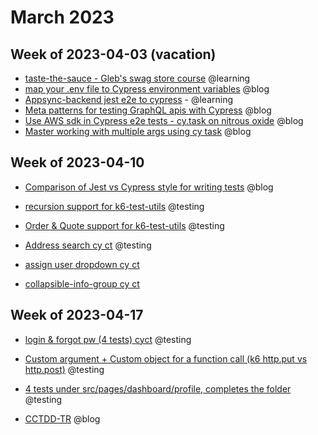 # March 2023

## Week of 2023-04-03 (vacation)

- [taste-the-sauce - Gleb's swag store course](https://github.com/muratkeremozcan/taste-the-sauce) @learning
- [map your .env file to Cypress environment variables](https://www.youtube.com/watch?v=fq-VDY6VQls) @blog
- [Appsync-backend jest e2e to cypress](https://github.com/muratkeremozcan/appsyncmasterclass-backend) - @learning
- [Meta patterns for testing GraphQL apis with Cypress](https://www.youtube.com/watch?v=qPLEGJnd6E8) @blog
- [Use AWS sdk in Cypress e2e tests - cy.task on nitrous oxide](https://www.youtube.com/watch?v=krcV6p4daxM) @blog
- [Master working with multiple args using cy task](https://www.youtube.com/watch?v=OH-ptCdYPxU) @blog

## Week of 2023-04-10

- [Comparison of Jest vs Cypress style for writing tests](https://www.youtube.com/watch?v=jTgT3VGhqKw) @blog

- [recursion support for k6-test-utils](https://github.com/helloextend/k6-test-utils/pull/33) @testing

- [Order & Quote support for k6-test-utils](https://github.com/helloextend/k6-test-utils/pull/31) @testing

- [Address search cy ct](https://github.com/helloextend/client/pull/6104) @testing

- [assign user dropdown cy ct](https://github.com/helloextend/client/pull/6117)

- [collapsible-info-group cy ct](https://github.com/helloextend/client/pull/6131)

## Week of 2023-04-17

- [login & forgot pw (4 tests) cyct](https://github.com/helloextend/client/pull/6145) @testing

- [Custom argument + Custom object for a function call (k6 http.put vs http.post)](https://github.com/helloextend/k6-test-utils/pull/34#pullrequestreview-1390081258) @testing 

- [4 tests under src/pages/dashboard/profile, completes the folder](https://github.com/helloextend/client/pull/6153) @testing

- [CCTDD-TR](https://muratkerem.gitbook.io/cctdd-tr) @blog

  

  

  

  

  

  







